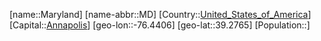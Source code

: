 ﻿---
location: [39.2765,-76.4406]
type: State
tags:
- geo/State


SpocWebEntityId: 36046
isDeleted: false
confidential: public

---
[name::Maryland]
[name-abbr::MD]
[Country::[United_States_of_America](geo/Continent/North-America/United_States_of_America.md)]
[Capital::[Annapolis](geo/Continent/North-America/United_States_of_America/Maryland/Annapolis.md)]
[geo-lon::-76.4406]
[geo-lat::39.2765]
[Population::]


